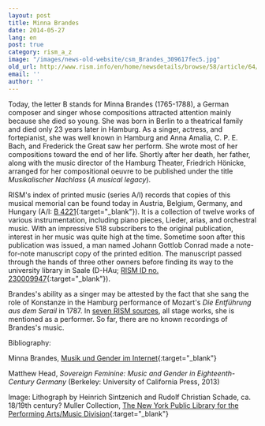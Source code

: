 ```yaml
---
layout: post
title: Minna Brandes
date: 2014-05-27
lang: en
post: true
category: rism_a_z
image: "/images/news-old-website/csm_Brandes_309617fec5.jpg"
old_url: http://www.rism.info/en/home/newsdetails/browse/58/article/64/minna-brandes-1.html
email: ''
author: ''
---
```


Today, the letter B stands for Minna Brandes (1765-1788), a German composer and singer whose compositions attracted attention mainly because she died so young. She was born in Berlin to a theatrical family and died only 23 years later in Hamburg. As a singer, actress, and fortepianist, she was well known in Hamburg and Anna Amalia, C. P. E. Bach, and Frederick the Great saw her perform. She wrote most of her compositions toward the end of her life. Shortly after her death, her father, along with the music director of the Hamburg Theater, Friedrich Hönicke, arranged for her compositional oeuvre to be published under the title _Musikalischer Nachlass_ (_A musical legacy_).

RISM's index of printed music (series A/I) records that copies of this musical memorial can be found today in Austria, Belgium, Germany, and Hungary (A/I: [B 4221](https://opac.rism.info/search?id=00000990006846){:target="_blank"}). It is a collection of twelve works of various instrumentation, including piano pieces, Lieder, arias, and orchestral music. With an impressive 518 subscribers to the original publication, interest in her music was quite high at the time. Sometime soon after this publication was issued, a man named Johann Gottlob Conrad made a note-for-note manuscript copy of the printed edition. The manuscript passed through the hands of three other owners before finding its way to the university library in Saale (D-HAu; [RISM ID no. 230009947](http://opac.rism.info/search?documentid=230009947){:target="_blank"}).

Brandes's ability as a singer may be attested by the fact that she sang the role of Konstanze in the Hamburg performance of Mozart's _Die Entführung aus dem Serail_ in 1787. In [seven RISM sources](https://opac.rism.info/search?View=rism&q=minna+brandes "external-link-new-window"), all stage works, she is mentioned as a performer. So far, there are no known recordings of Brandes's music.

Bibliography:

Minna Brandes, [Musik und Gender im Internet](https://mugi.hfmt-hamburg.de/artikel/Minna_Brandes.html){:target="_blank"}

Matthew Head, _Sovereign Feminine: Music and Gender in Eighteenth-Century Germany_ (Berkeley: University of California Press, 2013)

Image: Lithograph by Heinrich Sintzenich and Rudolf Christian Schade, ca. 18/19th century? Muller Collection, [The New York Public Library for the Performing Arts/Music Division](http://digitalgallery.nypl.org/nypldigital/id?1106184){:target="_blank"}
